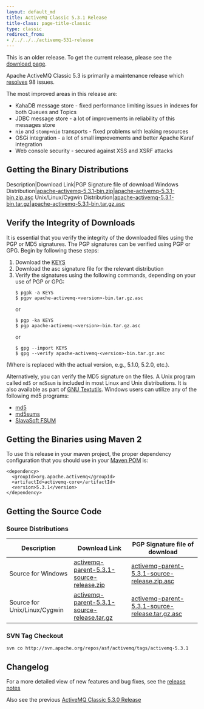 ```yaml
---
layout: default_md
title: ActiveMQ Classic 5.3.1 Release 
title-class: page-title-classic
type: classic
redirect_from:
- /../../../activemq-531-release
---
```


<div class="alert alert-warning">
  This is an older release. To get the current release, please see the <a href="{{site.baseurl}}/components/classic/download" class="alert-link">download page</a>.
</div>

Apache ActiveMQ Classic 5.3 is primarily a maintenance release which [resolves](https://issues.apache.org/activemq/secure/ReleaseNote.jspa?projectId=10520&styleName=Html&version=12183) 98 issues.

The most improved areas in this release are:

*   KahaDB message store - fixed performance limiting issues in indexes for both Queues and Topics
*   JDBC message store - a lot of improvements in reliability of this messages store
*   `nio` and `stomp+nio` transports - fixed problems with leaking resources
*   OSGi integration - a lot of small improvements and better Apache Karaf integration
*   Web console security - secured against XSS and XSRF attacks

Getting the Binary Distributions
--------------------------------

Description|Download Link|PGP Signature file of download
Windows Distribution|[apache-activemq-5.3.1-bin.zip](http://archive.apache.org/dist/activemq/apache-activemq/5.3.1/apache-activemq-5.3.1-bin.zip)|[apache-activemq-5.3.1-bin.zip.asc](http://archive.apache.org/dist/activemq/apache-activemq/5.3.1/apache-activemq-5.3.1-bin.zip.asc)
Unix/Linux/Cygwin Distribution|[apache-activemq-5.3.1-bin.tar.gz](http://archive.apache.org/dist/activemq/apache-activemq/5.3.1/apache-activemq-5.3.1-bin.tar.gz)|[apache-activemq-5.3.1-bin.tar.gz.asc](http://archive.apache.org/dist/activemq/apache-activemq/5.3.1/apache-activemq-5.3.1-bin.tar.gz.asc)

Verify the Integrity of Downloads
---------------------------------

It is essential that you verify the integrity of the downloaded files using the PGP or MD5 signatures. The PGP signatures can be verified using PGP or GPG. Begin by following these steps:

1.  Download the [KEYS](http://www.apache.org/dist/activemq/KEYS)
2.  Download the asc signature file for the relevant distribution
3.  Verify the signatures using the following commands, depending on your use of PGP or GPG:
    ```
    $ pgpk -a KEYS
    $ pgpv apache-activemq-<version>-bin.tar.gz.asc
    ```
    or
    ```
    $ pgp -ka KEYS
    $ pgp apache-activemq-<version>-bin.tar.gz.asc
    ```
    or
    ```
    $ gpg --import KEYS
    $ gpg --verify apache-activemq-<version>-bin.tar.gz.asc
    ```

(Where <version> is replaced with the actual version, e.g., 5.1.0, 5.2.0, etc.).

Alternatively, you can verify the MD5 signature on the files. A Unix program called `md5` or `md5sum` is included in most Linux and Unix distributions. It is also available as part of [GNU Textutils](http://www.gnu.org/software/textutils/textutils.html). Windows users can utilize any of the following md5 programs:

*   [md5](http://www.fourmilab.ch/md5/)
*   [md5sums](http://www.pc-tools.net/win32/md5sums/)
*   [SlavaSoft FSUM](http://www.slavasoft.com/fsum/)

Getting the Binaries using Maven 2
----------------------------------

To use this release in your maven project, the proper dependency configuration that you should use in your [Maven POM](http://maven.apache.org/guides/introduction/introduction-to-the-pom.html) is:
```
<dependency>
  <groupId>org.apache.activemq</groupId>
  <artifactId>activemq-core</artifactId>
  <version>5.3.1</version>
</dependency>
```

Getting the Source Code
-----------------------

### Source Distributions

Description|Download Link|PGP Signature file of download
---|---|---
Source for Windows|[activemq-parent-5.3.1-source-release.zip](http://archive.apache.org/dist/activemq/apache-activemq/5.3.1/activemq-parent-5.3.1-source-release.zip)|[activemq-parent-5.3.1-source-release.zip.asc](http://archive.apache.org/dist/activemq/apache-activemq/5.3.1/activemq-parent-5.3.1-source-release.zip.asc)
Source for Unix/Linux/Cygwin|[activemq-parent-5.3.1-source-release.tar.gz](http://archive.apache.org/dist/activemq/apache-activemq/5.3.1/activemq-parent-5.3.1-source-release.tar.gz)|[activemq-parent-5.3.1-source-release.tar.gz.asc](http://archive.apache.org/dist/activemq/apache-activemq/5.3.1/activemq-parent-5.3.1-source-release.tar.gz.asc)

### SVN Tag Checkout

```
svn co http://svn.apache.org/repos/asf/activemq/tags/activemq-5.3.1
```

Changelog
---------

For a more detailed view of new features and bug fixes, see the [release notes](https://issues.apache.org/activemq/secure/ReleaseNote.jspa?projectId=10520&styleName=Html&version=12183)

Also see the previous [ActiveMQ Classic 5.3.0 Release](classic-05-03-00)

